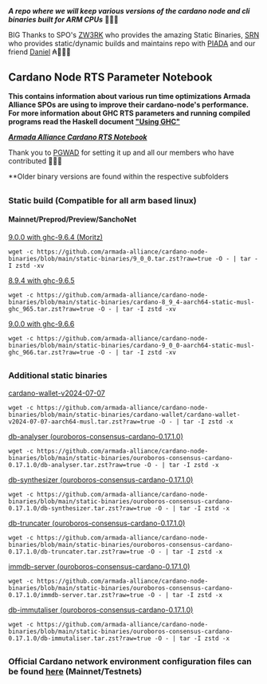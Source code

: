 ##

**_A repo where we will keep various versions of the cardano node and cli binaries built for ARM CPUs_** 🏴‍☠️🦾

BIG Thanks to SPO's [ZW3RK](https://twitter.com/zw3rkpool/) who provides the amazing Static Binaries, [SRN](https://armada-alliance.com/stake-pools/cc1b1c03798884c636703443a23b8d9e827d6c0417921600394198a0) who provides static/dynamic builds and maintains repo with [PIADA](https://armada-alliance.com/stake-pools/b8d8742c7b7b512468448429c776b3b0f824cef460db61aa1d24bc65) and our friend [Daniel](https://github.com/rekuenkdr) ₳🏴‍☠️🙏

## Cardano Node RTS Parameter Notebook

**This contains information about various run time optimizations Armada Alliance SPOs are using to improve their cardano-node's performance. For more information about GHC RTS parameters and running compiled programs read the Haskell document ["Using GHC"](https://downloads.haskell.org/~ghc/latest/docs/html/users_guide/runtime_control.html)**

**_[Armada Alliance Cardano RTS Notebook](https://docs.google.com/spreadsheets/d/1sw_fzqoubOEG6lMpWKVzCF8yISfY4YFAvnx_5E5T-1s/edit#gid=0)_**

Thank you to [PGWAD](https://armada-alliance.com/stake-pools/7e45a7e6ab3afcf99120e97aedf84e706e43d829ddc610ad667a85a3) for setting it up and all our members who have contributed 🙏🏴‍☠️

**Older binary versions are found within the respective subfolders

##

### Static build (Compatible for all arm based linux)
#### Mainnet/Preprod/Preview/SanchoNet

[9.0.0 with ghc-9.6.4 (Moritz)](https://github.com/armada-alliance/cardano-node-binaries/blob/main/static-binaries/9_0_0.tar.zst?raw=true)

```
wget -c https://github.com/armada-alliance/cardano-node-binaries/blob/main/static-binaries/9_0_0.tar.zst?raw=true -O - | tar -I zstd -xv
```

[8.9.4 with ghc-9.6.5](https://github.com/armada-alliance/cardano-node-binaries/blob/main/static-binaries/cardano-8_9_4-aarch64-static-musl-ghc_965.tar.zst?raw=true)

```
wget -c https://github.com/armada-alliance/cardano-node-binaries/blob/main/static-binaries/cardano-8_9_4-aarch64-static-musl-ghc_965.tar.zst?raw=true -O - | tar -I zstd -xv
```

[9.0.0 with ghc-9.6.6](https://github.com/armada-alliance/cardano-node-binaries/blob/main/static-binaries/cardano-9_0_0-aarch64-static-musl-ghc_966.tar.zst?raw=true)

```
wget -c https://github.com/armada-alliance/cardano-node-binaries/blob/main/static-binaries/cardano-9_0_0-aarch64-static-musl-ghc_966.tar.zst?raw=true -O - | tar -I zstd -xv
```

##

### Additional static binaries

[cardano-wallet-v2024-07-07](https://github.com/armada-alliance/cardano-node-binaries/blob/main/static-binaries/cardano-wallet/cardano-wallet-v2024-07-07-aarch64-musl.tar.zst?raw=true)

```
wget -c https://github.com/armada-alliance/cardano-node-binaries/blob/main/static-binaries/cardano-wallet/cardano-wallet-v2024-07-07-aarch64-musl.tar.zst?raw=true -O - | tar -I zstd -x
```

[db-analyser (ouroboros-consensus-cardano-0.17.1.0)](https://github.com/armada-alliance/cardano-node-binaries/blob/main/static-binaries/ouroboros-consensus-cardano-0.17.1.0/db-analyser.tar.zst?raw=true)

```
wget -c https://github.com/armada-alliance/cardano-node-binaries/blob/main/static-binaries/ouroboros-consensus-cardano-0.17.1.0/db-analyser.tar.zst?raw=true -O - | tar -I zstd -x
```

[db-synthesizer (ouroboros-consensus-cardano-0.17.1.0)](https://github.com/armada-alliance/cardano-node-binaries/blob/main/static-binaries/ouroboros-consensus-cardano-0.17.1.0/db-synthesizer.tar.zst?raw=true)

```
wget -c https://github.com/armada-alliance/cardano-node-binaries/blob/main/static-binaries/ouroboros-consensus-cardano-0.17.1.0/db-synthesizer.tar.zst?raw=true -O - | tar -I zstd -x
```

[db-truncater (ouroboros-consensus-cardano-0.17.1.0)](https://github.com/armada-alliance/cardano-node-binaries/blob/main/static-binaries/ouroboros-consensus-cardano-0.17.1.0/db-truncater.tar.zst?raw=true)

```
wget -c https://github.com/armada-alliance/cardano-node-binaries/blob/main/static-binaries/ouroboros-consensus-cardano-0.17.1.0/db-truncater.tar.zst?raw=true -O - | tar -I zstd -x
```

[immdb-server (ouroboros-consensus-cardano-0.17.1.0)](https://github.com/armada-alliance/cardano-node-binaries/blob/main/static-binaries/ouroboros-consensus-cardano-0.17.1.0/immdb-server.tar.zst?raw=true)

```
wget -c https://github.com/armada-alliance/cardano-node-binaries/blob/main/static-binaries/ouroboros-consensus-cardano-0.17.1.0/immdb-server.tar.zst?raw=true -O - | tar -I zstd -x
```

[db-immutaliser (ouroboros-consensus-cardano-0.17.1.0)](https://github.com/armada-alliance/cardano-node-binaries/blob/main/static-binaries/ouroboros-consensus-cardano-0.17.1.0/db-immutaliser.tar.zst?raw=true)

```
wget -c https://github.com/armada-alliance/cardano-node-binaries/blob/main/static-binaries/ouroboros-consensus-cardano-0.17.1.0/db-immutaliser.tar.zst?raw=true -O - | tar -I zstd -x
```

##

### Official Cardano network environment configuration files can be found [here](https://book.world.dev.cardano.org/environments.html) (Mainnet/Testnets)

